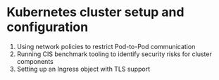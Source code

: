 # Kubernetes cluster setup and configuration

1. Using network policies to restrict Pod-to-Pod communication
2. Running CIS benchmark tooling to identify security risks for cluster components
3. Setting up an Ingress object with TLS support
